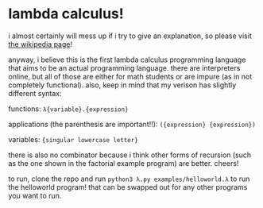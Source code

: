 # lambda calculus!

i almost certainly will mess up if i try to give an explanation, so please visit [the wikipedia page](https://en.wikipedia.org/wiki/Lambda_calculus)!

anyway, i believe this is the first lambda calculus programming language that aims to be an actual programming language. there are interpreters online, but all of those are either for math students or are impure (as in not completely functional). also, keep in mind that my verison has slightly different syntax:

functions: `λ{variable}.{expression}`

applications (the parenthesis are important!!): `({expression} {expression})`

variables: `{singular lowercase letter}`

there is also no combinator because i think other forms of recursion (such as the one shown in the factorial example program) are better. cheers!

to run, clone the repo and run `python3 λ.py examples/helloworld.λ` to run the helloworld program! that can be swapped out for any other programs you want to run.

